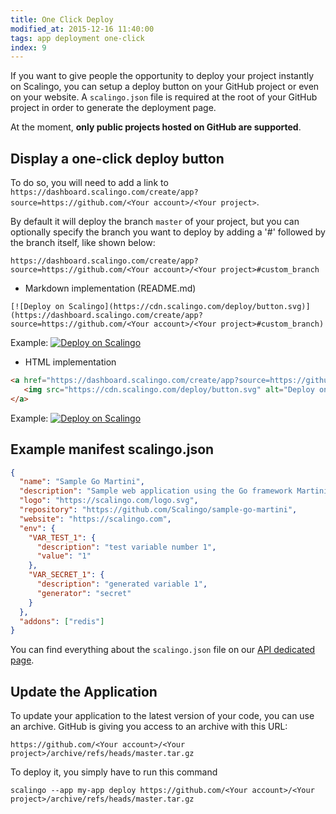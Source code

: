 ```yaml
---
title: One Click Deploy
modified_at: 2015-12-16 11:40:00
tags: app deployment one-click
index: 9
---
```


If you want to give people the opportunity to deploy your project instantly on
Scalingo, you can setup a deploy button on your GitHub project or even on your
website. A `scalingo.json` file is required at the root of your GitHub project in
order to generate the deployment page.

At the moment, **only public projects hosted on GitHub are supported**.

## Display a one-click deploy button

To do so, you will need to add a link to `https://dashboard.scalingo.com/create/app?source=https://github.com/<Your account>/<Your project>`.

By default it will deploy the branch `master` of your project, but you can optionally specify the branch you want to deploy by adding a '#' followed by the branch itself, like shown below:

```
https://dashboard.scalingo.com/create/app?source=https://github.com/<Your account>/<Your project>#custom_branch
```

* Markdown implementation (README.md)

```text
[![Deploy on Scalingo](https://cdn.scalingo.com/deploy/button.svg)](https://dashboard.scalingo.com/create/app?source=https://github.com/<Your account>/<Your project>#custom_branch)
```

Example: [![Deploy on Scalingo](https://cdn.scalingo.com/deploy/button.svg)](https://dashboard.scalingo.com/create/app?source=https://github.com/Scalingo/sample-go-martini)

* HTML implementation

```html
<a href="https://dashboard.scalingo.com/create/app?source=https://github.com/<Your account>/<Your project>#custom_branch">
   <img src="https://cdn.scalingo.com/deploy/button.svg" alt="Deploy on Scalingo" data-canonical-src="https://cdn.scalingo.com/deploy/button.svg" style="max-width:100%;">
</a>
```

Example:
<a href="https://dashboard.scalingo.com/create/app?source=https://github.com/Scalingo/sample-go-martini/">
   <img src="https://cdn.scalingo.com/deploy/button.svg" alt="Deploy on Scalingo" data-canonical-src="https://cdn.scalingo.com/deploy/button.svg" style="max-width:100%;">
</a>

## Example manifest scalingo.json

```json
{
  "name": "Sample Go Martini",
  "description": "Sample web application using the Go framework Martini",
  "logo": "https://scalingo.com/logo.svg",
  "repository": "https://github.com/Scalingo/sample-go-martini",
  "website": "https://scalingo.com",
  "env": {
    "VAR_TEST_1": {
      "description": "test variable number 1",
      "value": "1"
    },
    "VAR_SECRET_1": {
      "description": "generated variable 1",
      "generator": "secret"
    }
  },
  "addons": ["redis"]
}
```

You can find everything about the `scalingo.json` file on our [API dedicated page](https://developers.scalingo.com/scalingo-json-schema/).

## Update the Application

To update your application to the latest version of your code, you can use an archive. GitHub is giving you access to an archive with this URL:

```
https://github.com/<Your account>/<Your project>/archive/refs/heads/master.tar.gz
```

To deploy it, you simply have to run this command

```
scalingo --app my-app deploy https://github.com/<Your account>/<Your project>/archive/refs/heads/master.tar.gz
```
